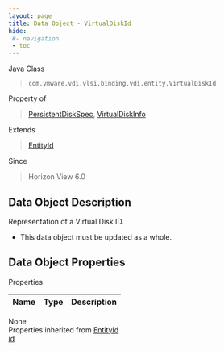 ```yaml
---
layout: page
title: Data Object - VirtualDiskId
hide:
 #- navigation
 - toc
---
```


  
 
  



Java Class  
> `com.vmware.vdi.vlsi.binding.vdi.entity.VirtualDiskId`

Property of  
> [PersistentDiskSpec](vdi.resources.PersistentDisk.PersistentDiskSpec.md#field_detail), [VirtualDiskInfo](vdi.utils.virtualcenter.VirtualDisk.VirtualDiskInfo.md#field_detail)

Extends  
> [EntityId](vdi.EntityId.md)

Since  
> Horizon View 6.0


## Data Object Description 

Representation of a Virtual Disk ID. 

  * This data object must be updated as a whole.



## Data Object Properties

Properties

Name |  Type |  Description   
---|---|---  
None  
Properties inherited from [EntityId](vdi.EntityId.md)  
[id](vdi.EntityId.md#id)  
  
  
 
  
  
